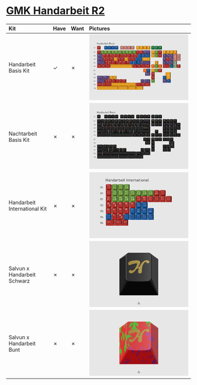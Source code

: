 # [GMK Handarbeit R2](https://geekhack.org/index.php?topic=112557.0)

| Kit                                   | Have    | Want    | Pictures                                                        |
| :-------------------------------------| :------ | :------ | :-------------------------------------------------------------- |
| Handarbeit Basis Kit                  |    ✓    |    ✗    | ![](pictures/gmk_handarbeit_r2_basis_kit.jpg)                   |
| Nachtarbeit Basis Kit                 |    ✗    |    ✗    | ![](pictures/gmk_nachtarbeit_r2_basis_kit.jpg)                  |
| Handarbeit International Kit          |    ✗    |    ✗    | ![](pictures/gmk_handarbeit_r2_international_kit.jpg)           |
| Salvun x Handarbeit Schwarz           |    ✗    |    ✗    | ![](pictures/gmk_handarbeit_r2_salvun_x_handarbeit_schwarz.jpg) |
| Salvun x Handarbeit Bunt              |    ✗    |    ✗    | ![](pictures/gmk_handarbeit_r2_salvun_x_handarbeit_bunt.jpg)    |
